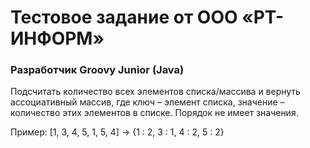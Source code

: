 # Тестовое задание от ООО «РТ-ИНФОРМ»

### Разработчик Groovy Junior (Java)

Подсчитать количество всех элементов списка/массива и вернуть ассоциативный массив, где ключ – элемент списка, значение – количество этих элементов в списке. Порядок не имеет значения.

Пример: [1, 3, 4, 5, 1, 5, 4] -> {1 : 2, 3 : 1, 4 : 2, 5 : 2}